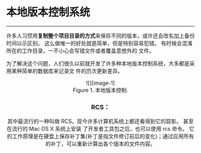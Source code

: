 # 本地版本控制系统
---- 

许多人习惯用**复制整个项目目录的方式**来保存不同的版本，或许还会改名加上备份时间以示区别。 这么做唯一的好处就是简单，但是特别容易犯错。 有时候会混淆所在的工作目录，一不小心会写错文件或者覆盖意想外的 文件。 

为了解决这个问题，人们很久以前就开发了许多种本地版本控制系统，大多都是采用某种简单的数据库来记录文 件的历次更新差异。 

 <div align="center"> ![][image-1]

 <div align="center"> Figure 1. 本地版本控制. 

### RCS：
其中最流行的一种叫做 RCS，现今许多计算机系统上都还看得到它的踪影。 甚至在流行的 Mac OS X 系统上安装 了开发者工具包之后，也可以使用 rcs 命令。 它的工作原理是在硬盘上保存补丁集(补丁是指文件修订前后的变化)；通过应用所有的补丁，可以重新计算出各个版本的文件内容。 

[image-1]:	../image/1/01.png